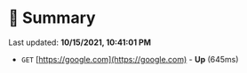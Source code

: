 # 📖 Summary
Last updated: **10/15/2021, 10:41:01 PM**

- `GET` [https://google.com](https://google.com) - **Up** (645ms)
